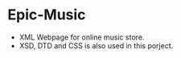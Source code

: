 # Epic-Music
- XML Webpage for online music store.
- XSD, DTD and CSS is also used in this porject.
